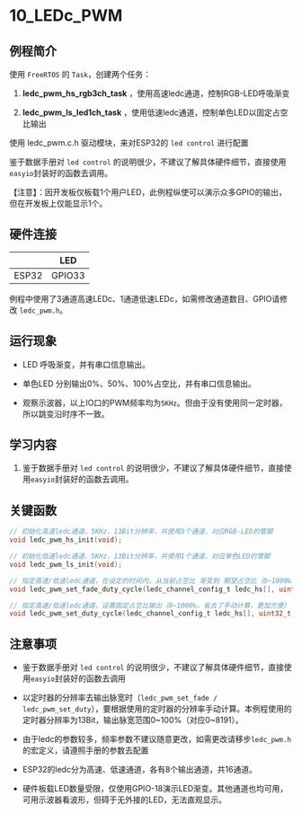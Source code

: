 # 10_LEDc_PWM

## 例程简介

使用 `FreeRTOS` 的 `Task`，创建两个任务：

1. **ledc_pwm_hs_rgb3ch_task** ，使用高速ledc通道，控制RGB-LED呼吸渐变

2. **ledc_pwm_ls_led1ch_task** ，使用低速ledc通道，控制单色LED以固定占空比输出

使用 ledc_pwm.c.h 驱动模块，来对ESP32的 `led control` 进行配置

鉴于数据手册对 `led control` 的说明很少，不建议了解具体硬件细节，直接使用`easyio`封装好的函数去调用。

【注意】：因开发板仅板载1个用户LED，此例程纵使可以演示众多GPIO的输出，但在开发板上仅能显示1个。

## 硬件连接

|        | LED    |
| ------ | ------ |
| ESP32  | GPIO33 |

例程中使用了3通道高速LEDc、1通道低速LEDc，如需修改通道数目、GPIO请修改 `ledc_pwm.h`。

## 运行现象

* LED 呼吸渐变，并有串口信息输出。

* 单色LED 分别输出0%、50%、100%占空比，并有串口信息输出。

* 观察示波器，以上IO口的PWM频率均为`5KHz`。但由于没有使用同一定时器，所以跳变沿时序不一致。


## 学习内容

1. 鉴于数据手册对 `led control` 的说明很少，不建议了解具体硬件细节，直接使用`easyio`封装好的函数去调用。


## 关键函数

```c
// 初始化高速ledc通道，5KHz，13Bit分辨率，共使用3个通道，对应RGB-LED的管脚
void ledc_pwm_hs_init(void);

// 初始化低速ledc通道，5KHz，13Bit分辨率，共使用1个通道，对应单色LED的管脚
void ledc_pwm_ls_init(void);

// 指定高速/低速ledc通道，在设定的时间内，从当前占空比 渐变到 期望占空比（0~1000‰，省去了手动计算，更加方便）
void ledc_pwm_set_fade_duty_cycle(ledc_channel_config_t ledc_hs[], uint32_t ch, uint32_t duty_cycle, uint32_t time);

// 指定高速/低速ledc通道，设置固定占空比输出（0~1000‰，省去了手动计算，更加方便）
void ledc_pwm_set_duty_cycle(ledc_channel_config_t ledc_hs[], uint32_t ch, uint32_t duty_cycle);
```


## 注意事项

- 鉴于数据手册对 `led control` 的说明很少，不建议了解具体硬件细节，直接使用`easyio`封装好的函数去调用

- 以定时器的分辨率去输出脉宽时（`ledc_pwm_set_fade / ledc_pwm_set_duty`），要根据使用的定时器的分辨率手动计算。本例程使用的定时器分辨率为13Bit，输出脉宽范围0~100%（对应0~8191）。

- 由于ledc的参数较多，频率参数不建议随意更改，如需更改请移步`ledc_pwm.h`的宏定义，请遵照手册的参数去配置

- ESP32的ledc分为高速、低速通道，各有8个输出通道，共16通道。

- 硬件板载LED数量受限，仅使用GPIO-18演示LED渐变。其他通道也均可用，可用示波器看波形，但碍于无外接的LED，无法直观显示。
